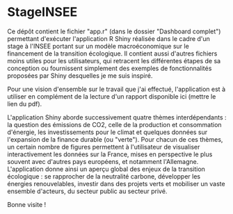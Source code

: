 # StageINSEE

Ce dépôt contient le fichier "app.r" (dans le dossier "Dashboard complet") permettant d'exécuter l'application R Shiny réalisée dans le cadre d'un stage à l'INSEE portant sur un modèle macroéconomique sur le financement de la transition écologique. Il contient aussi d'autres fichiers moins utiles pour les utilisateurs, qui retracent les différentes étapes de sa conception ou fournissent simplement des exemples de fonctionnalités proposées par Shiny desquelles je me suis inspiré.

Pour une vision d'ensemble sur le travail que j'ai effectué, l'application est à utiliser en complément de la lecture d'un rapport disponible ici (mettre le lien du pdf). 

L'application Shiny aborde successivement quatre thèmes interdépendants : la question des émissions de CO2, celle de la production et consommation d'énergie, les investissements pour le climat et quelques données sur l'expansion de la finance durable (ou "verte"). Pour chacun de ces thèmes, un certain nombre de figures permettent  à l'utilisateur de visualiser interactivement les données sur la France, mises en perspective le plus souvent avec d'autres pays européens, et notamment l'Allemagne.
L'application donne ainsi un aperçu global des enjeux de la transition écologique : se rapprocher de la neutralité carbone, développer les énergies renouvelables, investir dans des projets verts et mobiliser un vaste ensemble d'acteurs, du secteur public au secteur privé.

Bonne visite !


